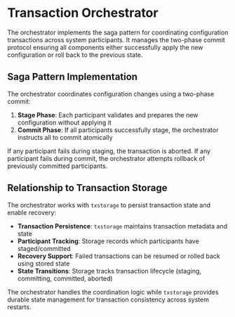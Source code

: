 # Transaction Orchestrator

The orchestrator implements the saga pattern for coordinating configuration transactions across system participants. It manages the two-phase commit protocol ensuring all components either successfully apply the new configuration or roll back to the previous state.

## Saga Pattern Implementation

The orchestrator coordinates configuration changes using a two-phase commit:

1. **Stage Phase**: Each participant validates and prepares the new configuration without applying it
2. **Commit Phase**: If all participants successfully stage, the orchestrator instructs all to commit atomically

If any participant fails during staging, the transaction is aborted. If any participant fails during commit, the orchestrator attempts rollback of previously committed participants.

## Relationship to Transaction Storage

The orchestrator works with `txstorage` to persist transaction state and enable recovery:

- **Transaction Persistence**: `txstorage` maintains transaction metadata and state
- **Participant Tracking**: Storage records which participants have staged/committed
- **Recovery Support**: Failed transactions can be resumed or rolled back using stored state
- **State Transitions**: Storage tracks transaction lifecycle (staging, committing, committed, aborted)

The orchestrator handles the coordination logic while `txstorage` provides durable state management for transaction consistency across system restarts.